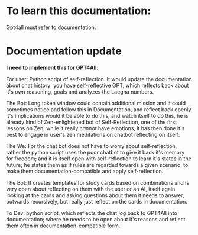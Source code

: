# To learn this documentation:

Gpt4all must refer to documentation: 

# Documentation update

__I need to implement this for GPT4All__:

For user: Python script of self-reflection. It would update the documentation about chat history; you have self-reflective GPT, which reflects back about it's own reasoning, goals and analyzes the Laegna numbers.

The Bot: Long token window could contain additional mission and it could sometimes notice and follow this in Documentation, and reflect back openly it's implications would it be able to do this, and watch itself to do this, he is already kind of Zen-enlightened bot of Self-Reflection, one of the first lessons on Zen; while it really _cannot_ have emotions, it has then done it's best to engage in user's zen meditations on chatbot reflecting on itself:

The We: For the chat bot does not have to worry about self-reflection, rather the python script uses the poor chatbot to give it back it's memory for freedom; and it is itself open with self-reflection to learn it's states in the future; he states them as if rules are regarded towards a given scenario, to make them documentation-compatible and apply self-reflection.

The Bot: It creates templates for study cards based on combinations and is very open about reflecting on them with the user or an AI, itself again looking at the cards and asking questions about them it needs to answer; outwards recursively, but really just reflect on the cards in documentation.

To Dev: python script, which reflects the chat log back to GPT4All into documentation; where he needs to be open about it's reasons and reflect them often in documentation-compatible form.